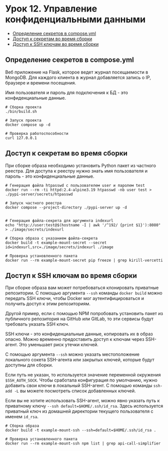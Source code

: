 # Урок 12. Управление конфиденциальными данными

- [Определение секретов в compose.yml](#определение-секретов-в-composeyml)
- [Доступ к секретам во время сборки](#доступ-к-секретам-во-время-сборки)
- [Доступ к SSH ключам во время сборки](#доступ-к-ssh-ключам-во-время-сборки)

## Определение секретов в compose.yml

Веб приложение на Flask, которое ведет журнал посещаемости в MongoDB.
Для каждого клиента в журнал добавляется запись о IP, браузере и времени посещения.

Имя пользователя и пароль для подключения к БД - это конфиденциальные данные.

```shell
# Сборка проекта
./bin/build.sh

# Запуск проекта
docker compose up -d

# Проверка работоспособности
curl 127.0.0.1
```

## Доступ к секретам во время сборки

При сборке образа необходимо установить Python пакет из частного реестра.
Для доступа к реестру нужно знать имя пользователя и пароль - это конфиденциальные данные.

```shell
# Генерация файла htpasswd с пользователем user и паролем test
docker run --rm -ti httpd:2.4-alpine3.19 htpasswd -nb user test > ./pypi-server/secrets/htpasswd

# Запуск частного реестра
docker compose --project-directory ./pypi-server up -d


# Генерация файла-секрета для аргумента indexurl
echo "http://user:test@$(hostname -I | awk '/^192/ {print $1}'):8080" > ./image/secrets/indexurl

# Сборка образа с указанием файла-секрета
docker build -t example-mount-secret --secret id=indexurl,src=./image/secrets/indexurl ./image

# Проверка установленного пакета
docker run --rm example-mount-secret pip freeze | grep kirill-vercetti
```

## Доступ к SSH ключам во время сборки

При сборке образа вам может потребоваться клонировать приватные репозитории.
С помощью аргумента `--ssh` команды `docker build` можно передать SSH ключи,
чтобы Docker мог аутентифицироваться и получить доступ к этим репозиториям.

Другой пример, если с помощью NPM попробовать установить пакет из публичного репозитория на GitHub или GitLab,
то эти сервисы будут требовать указать SSH ключ.

SSH ключи - это конфиденциальные данные, копировать их в образ опасно.
Можно временно предоставить доступ к ключам через SSH-агент.
Это уменьшает риск утечки ключей.

С помощью аргумента `--ssh` можно указать местоположение локального сокета SSH-агента
или закрытых ключей, которые будут доступны для сборки.

Если путь не указан, то используется значение переменной окружения `$SSH_AUTH_SOCK`.
Чтобы сработала конфигурация по умолчанию, нужно добавить свои ключи в локальный SSH-агент.
С помощью команды `ssh-add -L` вы можете посмотреть список добавленных ключей.

Если вы не хотите использовать SSH-агент, можно явно указать путь к приватному ключу `--ssh default=$HOME/.ssh/id_rsa`.
Здесь используется приватный ключ из домашней директории текущего пользователя с именем `id_rsa`.

```shell
# Сборка образа
docker build -t example-mount-ssh --ssh=default=$HOME/.ssh/id_rsa .

# Проверка установленного пакета
docker run --rm example-mount-ssh npm list | grep api-call-simplifier
```
